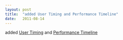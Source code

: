 ```yaml
---
layout: post
title:  "added User Timing and Performance Timeline"
date:   2011-08-14
---
```


added <a href="http://www.w3.org/TR/user-timing/">User Timing</a> and <a href="http://www.w3.org/TR/performance-timeline/">Performance Timeline</a>